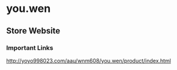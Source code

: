 # you.wen

## Store Website

### Important Links

http://yoyo998023.com/aau/wnm608/you.wen/product/index.html
